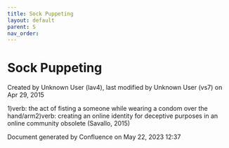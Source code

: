 ```yaml
---
title: Sock Puppeting
layout: default
parent: S
nav_order:
---
```


# Sock Puppeting

Created by  Unknown User (lav4), last modified by  Unknown User (vs7) on Apr 29, 2015

1)verb: the act of fisting a someone while wearing a condom over the hand/arm2)verb: creating an online identity for deceptive purposes in an online community obsolete (Savallo, 2015)

Document generated by Confluence on May 22, 2023 12:37


